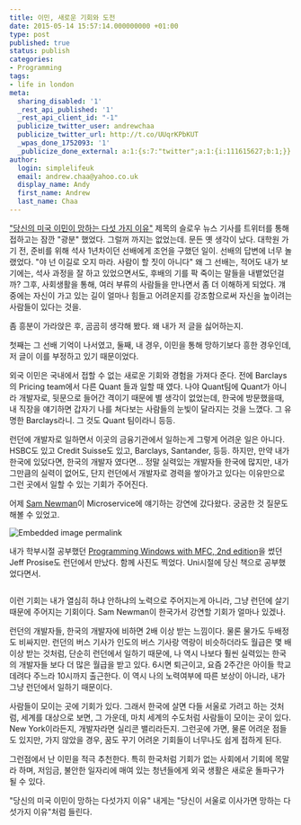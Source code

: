 ```yaml
---
title: 이민, 새로운 기회와 도전
date: 2015-05-14 15:57:14.000000000 +01:00
type: post
published: true
status: publish
categories:
- Programming
tags:
- life in london
meta:
  sharing_disabled: '1'
  _rest_api_published: '1'
  _rest_api_client_id: "-1"
  publicize_twitter_user: andrewchaa
  publicize_twitter_url: http://t.co/UUqrKPbKUT
  _wpas_done_1752093: '1'
  _publicize_done_external: a:1:{s:7:"twitter";a:1:{i:111615627;b:1;}}
author:
  login: simplelifeuk
  email: andrew.chaa@yahoo.co.uk
  display_name: Andy
  first_name: Andrew
  last_name: Chaa
---
```

<p><a href="http://slownews.kr/15083">"당신의 미국 이민이 망하는 다섯 가지 이유"</a> 제목의 슬로우 뉴스 기사를 트위터를 통해 접하고는 잠깐 "광분" 했었다. 그럴꺼 까지는 없었는데. 문든 옛 생각이 났다. 대학원 가기 전, 준비를 위해 석사 1년차이던 선배에게 조언을 구했던 일이. 선배의 답변에 너무 놀랬었다. "야 넌 이길로 오지 마라. 사람이 할 짓이 아니다" 왜 그 선배는, 적어도 내가 보기에는, 석사 과정을 잘 하고 있었으면서도, 후배의 기를 팍 죽이는 말들을 내뱉었던걸까? 그후, 사회생활을 통해, 여러 부류의 사람들을 만나면서 좀 더 이해하게 되었다. 걔 중에는 자신이 가고 있는 길이 얼마나 힘들고 어려운지를 강조함으로써 자신을 높이려는 사람들이 있다는 것을.</p>
<p>좀 흥분이 가라앉은 후, 곰곰히 생각해 봤다. 왜 내가 저 글을 싫어하는지.</p>
<p>첫째는 그 선배 기억이 나서였고, 둘째, 내 경우, 이민을 통해 망하기보다 흥한 경우인데, 저 글이 이를 부정하고 있기 때문이었다.</p>
<p>외국 이민은 국내에서 접할 수 없는 새로운 기회와 경험을 가져다 준다. 전에 Barclays의 Pricing team에서 다른 Quant 들과 일할 때 였다. 나야 Quant팀에 Quant가 아니라 개발자로, 뒷문으로 들어간 격이기 때문에 별 생각이 없었는데, 한국에 방문했을때, 내 직장을 얘기하면 갑자기 나를 쳐다보는 사람들의 눈빛이 달라지는 것을 느꼈다. 그 유명한 Barclays라니. 그 것도 Quant 팀이라니 등등.</p>
<p>런던에 개발자로 일하면서 이곳의 금융기관에서 일하는게 그렇게 어려운 일은 아니다. HSBC도 있고 Credit Suisse도 있고, Barclays, Santander, 등등. 하지만, 만약 내가 한국에 있덨다면, 한국의 개발자 였다면... 정말 실력있는 개발자들 한국에 많지만, 내가 그만큼의 실력이 없어도, 단지 런던에서 개발자로 경력을 쌓아가고 있다는 이유만으로 그런 곳에서 일할 수 있는 기회가 주어진다.</p>
<p>어제 <a href="http://samnewman.io/books/building_microservices/">Sam Newman</a>이 Microservice에 얘기하는 강연에 갔다왔다. 궁굼한 것 질문도 해볼 수 있었고.</p>
<p><img src="{{ site.baseurl }}/assets/CE53zsVXIAETPCe.jpg:large" alt="Embedded image permalink" /></p>
<p>내가 학부시절 공부했던 <a href="http://www.amazon.co.uk/Programming-Windows-MFC-Jeff-Prosise/dp/1572316950">Programming Windows with MFC, 2nd edition</a>을 썼던 Jeff Prosise도 런던에서 만났다. 함께 사진도 찍었다. Uni시절에 당신 책으로 공부했었다면서.</p>
<p><img src="{{ site.baseurl }}/assets/3300_95038430515_8041739_n.jpg?oh=b13b9d88417d8f17ed615b075fcd8e5c&amp;oe=55C9F822" alt="" /></p>
<p>이런 기회는 내가 열심히 하냐 안하냐의 노력으로 주어지는게 아니라, 그냥 런던에 살기 때문에 주어지는 기회이다. Sam Newman이 한국가서 강연할 기회가 얼마나 있겠나.</p>
<p>런던의 개발자들, 한국의 개발자에 비하면 2배 이상 받는 느낌이다. 물론 물가도 두배정도 비싸지만. 런던의 버스 기사가 인도의 버스 기사랑 역랑이 비슷하더라도 월급은 몇 배이상 받는 것처럼, 단순히 런던에서 일하기 때문에, 나 역시 나보다 훨씬 실력있는 한국의 개발자들 보다 더 많은 월급을 받고 있다. 6시면 퇴근이고, 요즘 2주간은 아이들 학교 데려다 주느라 10시까지 출근한다. 이 역시 나의 노력여부에 따른 보상이 아니라, 내가 그냥 런던에서 일하기 때문이다.</p>
<p>사람들이 모이는 곳에 기회가 있다. 그래서 한국에 살면 다들 서울로 가려고 하는 것처럼, 세계를 대상으로 보면, 그 가운데, 마치 세계의 수도처럼 사람들이 모이는 곳이 있다. New York이라든지, 개발자라면 실리콘 밸리라든지. 그런곳에 가면, 물론 어려운 점들도 있지만, 가지 않았을 경우, 꿈도 꾸기 어려운 기회들이 너무나도 쉽게 접하게 된다.</p>
<p>그런점에서 난 이민을 적극 추천한다. 특히 한국처럼 기회가 없는 사회에서 기회에 목말라 하며, 저임금, 불안한 일자리에 매여 있는 청년들에게 외국 생활은 새로운 돌파구가 될 수 있다.</p>
<p>"당신의 미국 이민이 망하는 다섯가지 이유" 내게는 "당신이 서울로 이사가면 망하는 다섯가지 이유"처럼 들린다.</p>
